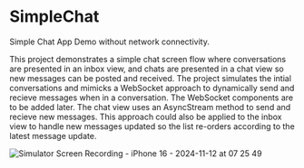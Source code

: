 # SimpleChat
Simple Chat App Demo without network connectivity.

This project demonstrates a simple chat screen flow where conversations are presented in an inbox view, and chats are presented in a chat view so new messages can be posted and received.
The project simulates the intial conversations and mimicks a WebSocket approach to dynamically send and recieve messages when in a conversation.  The WebSocket components are to be added later.
The chat view uses an AsyncStream method to send and recieve new messages.  This approach could also be applied to the inbox view to handle new messages updated so the list re-orders according to the latest message update.

![Simulator Screen Recording - iPhone 16 - 2024-11-12 at 07 25 49](https://github.com/user-attachments/assets/393c130f-ac90-4d40-8b6c-f2de1ad1cb92)

